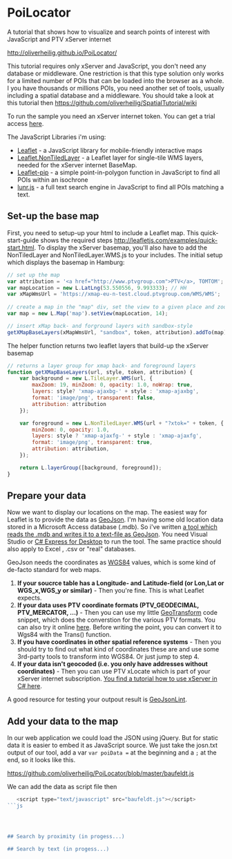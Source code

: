 PoiLocator
==========

A tutorial that shows how to visualize and search points of interest with JavaScript and PTV xServer internet

http://oliverheilig.github.io/PoiLocator/

This tutorial requires only xServer and JavaScript, you don't need any database or middleware. One restriction is that this type solution only works for a limited number of POIs that can be loaded into the browser as a whole. I you have thousands or millions POIs, you need another set of tools, usually including a spatial database and a middleware. You should take a look at this tutorial then https://github.com/oliverheilig/SpatialTutorial/wiki

To run the sample you need an xServer internet token. 
You can get a trial access [here](http://xserver.ptvgroup.com/en-uk/products/ptv-xserver-internet/test/). 

The JavaScript Libraries i'm using:

* [Leaflet](http://leafletjs.com/) - a JavaScript library for mobile-friendly interactive maps 
* [Leaflet.NonTiledLayer](https://github.com/ptv-logistics/Leaflet.NonTiledLayer) - a Leaflet layer for single-tile WMS layers, needed for the xServer internet BaseMap.
* [Leaflet-pip](https://github.com/mapbox/leaflet-pip) - a simple point-in-polygon function in JavaScript to find all POIs within an isochrone 
* [lunr.js](http://lunrjs.com/) - a full text search engine in JavaScript to find all POIs matching a text.

## Set-up the base map
First, you need to setup-up your html to include a Leaflet map. This quick-start-guide shows the required steps http://leafletjs.com/examples/quick-start.html. To display the xServer basemap, you'll also have to add the NonTiledLayer and NonTiledLayer.WMS.js to your includes. The initial setup which displays the basemap in Hamburg:

```js
// set up the map
var attribution = '<a href="http://www.ptvgroup.com">PTV</a>, TOMTOM';
var mapLocation = new L.LatLng(53.550556, 9.993333); // HH
var xMapWmsUrl = 'https://xmap-eu-n-test.cloud.ptvgroup.com/WMS/WMS';
    
// create a map in the "map" div, set the view to a given place and zoom
var map = new L.Map('map').setView(mapLocation, 14);

// insert xMap back- and forground layers with sandbox-style
getXMapBaseLayers(xMapWmsUrl, "sandbox", token, attribution).addTo(map);
```

The helper function returns two leaflet layers that build-up the xServer basemap

```js
// returns a layer group for xmap back- and foreground layers
function getXMapBaseLayers(url, style, token, attribution) {
    var background = new L.TileLayer.WMS(url, {
        maxZoom: 19, minZoom: 0, opacity: 1.0, noWrap: true,
        layers: style? 'xmap-ajaxbg-' + style : 'xmap-ajaxbg',
        format: 'image/png', transparent: false,
        attribution: attribution
    });

    var foreground = new L.NonTiledLayer.WMS(url + "?xtok=" + token, {
        minZoom: 0, opacity: 1.0,
        layers: style ? 'xmap-ajaxfg-' + style : 'xmap-ajaxfg',
        format: 'image/png', transparent: true,
        attribution: attribution,
    });

    return L.layerGroup([background, foreground]);
}
```

## Prepare your data

Now we want to display our locations on the map. The easiest way for Leaflet is to provide the data as [GeoJson](http://geojson.org/). I'm having some old location data stored in a Microsoft Access database (.mdb). So i've written [a tool which reads the .mdb and writes it to a text-file as GeoJson](https://github.com/oliverheilig/PoiLocator/tree/master/tools/mdbtojson). You need Visual Studio or [C# Express for Desktop](http://www.microsoft.com/en-us/download/details.aspx?id=40787) to run the tool. The same practice should also apply to Excel , .csv or "real" databases.

GeoJson needs the coordinates as [WGS84](http://de.wikipedia.org/wiki/World_Geodetic_System_1984) values, which is some kind of de-facto standard for web maps.

1. **If your soucrce table has a Longitude- and Latitude-field (or Lon,Lat or WGS_x,WGS_y or similar)** - Then you're fine. This is what Leaflet expects.
2. **If your data uses PTV coordinate formats (PTV_GEODECIMAL, PTV_MERCATOR, ...)** - Then you can use my little [GeoTransform](https://gist.github.com/oliverheilig/7029947) code snippet, which does the converstion for the various PTV formats. You can also try it online [here](http://jsil.org/try/#7029947). Before writing the point, you can convert it to Wgs84 with the Trans() function.
3. **If you have coordinates in other spatial reference systems** - Then you should try to find out what kind of coordinates these are and use some 3rd-party tools to transform into WGS84. Or just jump to step 4.
4. **If your data isn't geocoded (i.e. you only have addresses without coordinates)** - Then you can use PTV xLocate which is part of your xServer internet subscription. [You find a tutorial how to use xServer in C# here](http://xserver.ptvgroup.com/en-uk/cookbook/c/accessing-ptv-xserver-internet-in-net-applications/).
 
A good resource for testing your outpout result is [GeoJsonLint](http://geojsonlint.com/).
## Add your data to the map 
In our web application we could load the JSON using jQuery. But for static data it is easier to embed it as JavaScript source. We just take the josn.txt output of our tool, add a var ```var poiData =``` at the beginning and a ```;``` at the end, so it looks like this. 

https://github.com/oliverheilig/PoiLocator/blob/master/baufeldt.js

We can add the data as script file then

```js
   <script type="text/javascript" src="baufeldt.js"></script>
```js




## Search by proximity (in progess...)

## Search by text (in progess...)

